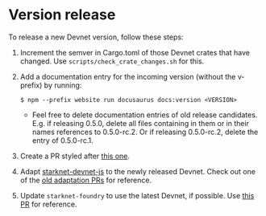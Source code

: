 # Version release

To release a new Devnet version, follow these steps:

1. Increment the semver in Cargo.toml of those Devnet crates that have changed. Use `scripts/check_crate_changes.sh` for this.

2. Add a documentation entry for the incoming version (without the v- prefix) by running:

   ```
   $ npm --prefix website run docusaurus docs:version <VERSION>
   ```

   - Feel free to delete documentation entries of old release candidates. E.g. if releasing 0.5.0, delete all files containing in them or in their names references to 0.5.0-rc.2. Or if releasing 0.5.0-rc.2, delete the entry of 0.5.0-rc.1.

3. Create a PR styled after [this one](https://github.com/0xSpaceShard/starknet-devnet-rs/pull/473).

4. Adapt [starknet-devnet-js](https://github.com/0xSpaceShard/starknet-devnet-js) to the newly released Devnet. Check out one of the [old adaptation PRs](https://github.com/0xSpaceShard/starknet-devnet-js/pulls?q=is%3Apr+is%3Aclosed) for reference.

5. Update `starknet-foundry` to use the latest Devnet, if possible. Use [this PR](https://github.com/foundry-rs/starknet-foundry/pull/3434) for reference.
